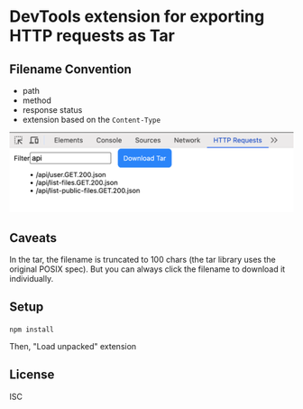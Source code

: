 # DevTools extension for exporting HTTP requests as Tar


## Filename Convention
- path
- method
- response status
- extension based on the `Content-Type`

![extension screenshot](./README-screenshot.png)

## Caveats
In the tar, the filename is truncated to 100 chars (the tar library uses the original
POSIX spec). But you can always click the filename to download it individually.

## Setup
```npm install```

Then, "Load unpacked" extension

## License
ISC
